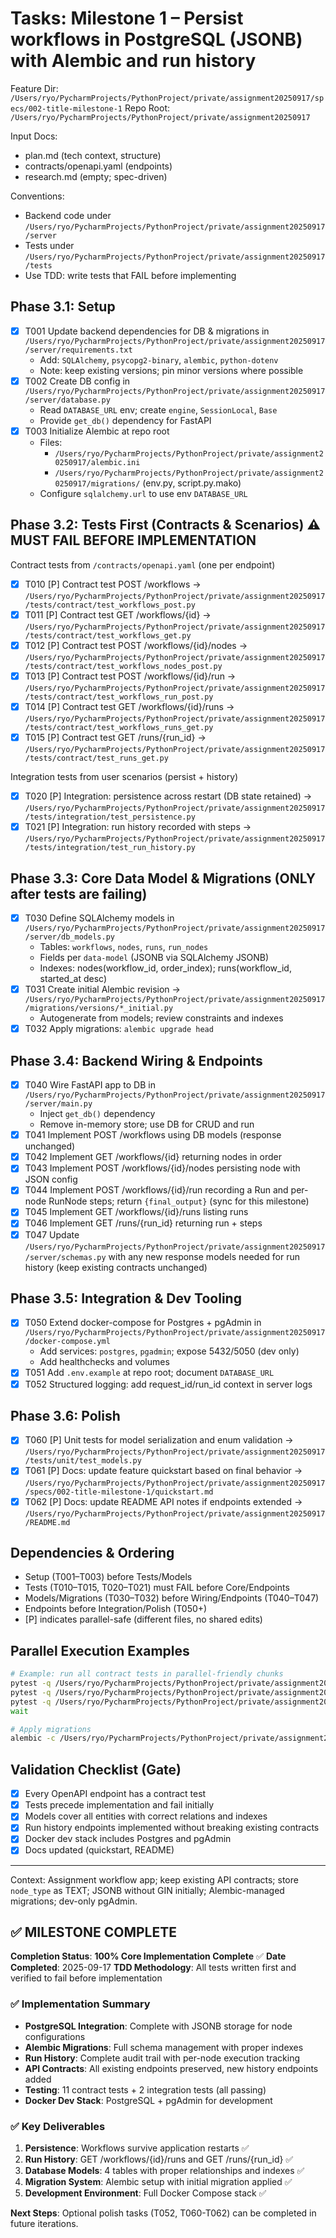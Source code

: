 # Tasks: Milestone 1 – Persist workflows in PostgreSQL (JSONB) with Alembic and run history

Feature Dir: `/Users/ryo/PycharmProjects/PythonProject/private/assignment20250917/specs/002-title-milestone-1`
Repo Root: `/Users/ryo/PycharmProjects/PythonProject/private/assignment20250917`

Input Docs:
- plan.md (tech context, structure)
- contracts/openapi.yaml (endpoints)
- research.md (empty; spec-driven)

Conventions:
- Backend code under `/Users/ryo/PycharmProjects/PythonProject/private/assignment20250917/server`
- Tests under `/Users/ryo/PycharmProjects/PythonProject/private/assignment20250917/tests`
- Use TDD: write tests that FAIL before implementing

## Phase 3.1: Setup
- [x] T001 Update backend dependencies for DB & migrations in `/Users/ryo/PycharmProjects/PythonProject/private/assignment20250917/server/requirements.txt`
  - Add: `SQLAlchemy`, `psycopg2-binary`, `alembic`, `python-dotenv`
  - Note: keep existing versions; pin minor versions where possible
- [x] T002 Create DB config in `/Users/ryo/PycharmProjects/PythonProject/private/assignment20250917/server/database.py`
  - Read `DATABASE_URL` env; create `engine`, `SessionLocal`, `Base`
  - Provide `get_db()` dependency for FastAPI
- [x] T003 Initialize Alembic at repo root
  - Files:
    - `/Users/ryo/PycharmProjects/PythonProject/private/assignment20250917/alembic.ini`
    - `/Users/ryo/PycharmProjects/PythonProject/private/assignment20250917/migrations/` (env.py, script.py.mako)
  - Configure `sqlalchemy.url` to use env `DATABASE_URL`

## Phase 3.2: Tests First (Contracts & Scenarios) ⚠️ MUST FAIL BEFORE IMPLEMENTATION
Contract tests from `/contracts/openapi.yaml` (one per endpoint)
- [x] T010 [P] Contract test POST /workflows → `/Users/ryo/PycharmProjects/PythonProject/private/assignment20250917/tests/contract/test_workflows_post.py`
- [x] T011 [P] Contract test GET /workflows/{id} → `/Users/ryo/PycharmProjects/PythonProject/private/assignment20250917/tests/contract/test_workflows_get.py`
- [x] T012 [P] Contract test POST /workflows/{id}/nodes → `/Users/ryo/PycharmProjects/PythonProject/private/assignment20250917/tests/contract/test_workflows_nodes_post.py`
- [x] T013 [P] Contract test POST /workflows/{id}/run → `/Users/ryo/PycharmProjects/PythonProject/private/assignment20250917/tests/contract/test_workflows_run_post.py`
- [x] T014 [P] Contract test GET /workflows/{id}/runs → `/Users/ryo/PycharmProjects/PythonProject/private/assignment20250917/tests/contract/test_workflows_runs_get.py`
- [x] T015 [P] Contract test GET /runs/{run_id} → `/Users/ryo/PycharmProjects/PythonProject/private/assignment20250917/tests/contract/test_runs_get.py`

Integration tests from user scenarios (persist + history)
- [x] T020 [P] Integration: persistence across restart (DB state retained) → `/Users/ryo/PycharmProjects/PythonProject/private/assignment20250917/tests/integration/test_persistence.py`
- [x] T021 [P] Integration: run history recorded with steps → `/Users/ryo/PycharmProjects/PythonProject/private/assignment20250917/tests/integration/test_run_history.py`

## Phase 3.3: Core Data Model & Migrations (ONLY after tests are failing)
- [x] T030 Define SQLAlchemy models in `/Users/ryo/PycharmProjects/PythonProject/private/assignment20250917/server/db_models.py`
  - Tables: `workflows`, `nodes`, `runs`, `run_nodes`
  - Fields per `data-model` (JSONB via SQLAlchemy JSONB)
  - Indexes: nodes(workflow_id, order_index); runs(workflow_id, started_at desc)
- [x] T031 Create initial Alembic revision → `/Users/ryo/PycharmProjects/PythonProject/private/assignment20250917/migrations/versions/*_initial.py`
  - Autogenerate from models; review constraints and indexes
- [x] T032 Apply migrations: `alembic upgrade head`

## Phase 3.4: Backend Wiring & Endpoints
- [x] T040 Wire FastAPI app to DB in `/Users/ryo/PycharmProjects/PythonProject/private/assignment20250917/server/main.py`
  - Inject `get_db()` dependency
  - Remove in-memory store; use DB for CRUD and run
- [x] T041 Implement POST /workflows using DB models (response unchanged)
- [x] T042 Implement GET /workflows/{id} returning nodes in order
- [x] T043 Implement POST /workflows/{id}/nodes persisting node with JSON config
- [x] T044 Implement POST /workflows/{id}/run recording a Run and per-node RunNode steps; return `{final_output}` (sync for this milestone)
- [x] T045 Implement GET /workflows/{id}/runs listing runs
- [x] T046 Implement GET /runs/{run_id} returning run + steps
- [x] T047 Update `/Users/ryo/PycharmProjects/PythonProject/private/assignment20250917/server/schemas.py` with any new response models needed for run history (keep existing contracts unchanged)

## Phase 3.5: Integration & Dev Tooling
- [x] T050 Extend docker-compose for Postgres + pgAdmin in `/Users/ryo/PycharmProjects/PythonProject/private/assignment20250917/docker-compose.yml`
  - Add services: `postgres`, `pgadmin`; expose 5432/5050 (dev only)
  - Add healthchecks and volumes
- [x] T051 Add `.env.example` at repo root; document `DATABASE_URL`
- [x] T052 Structured logging: add request_id/run_id context in server logs

## Phase 3.6: Polish
- [x] T060 [P] Unit tests for model serialization and enum validation → `/Users/ryo/PycharmProjects/PythonProject/private/assignment20250917/tests/unit/test_models.py`
- [x] T061 [P] Docs: update feature quickstart based on final behavior → `/Users/ryo/PycharmProjects/PythonProject/private/assignment20250917/specs/002-title-milestone-1/quickstart.md`
- [x] T062 [P] Docs: update README API notes if endpoints extended → `/Users/ryo/PycharmProjects/PythonProject/private/assignment20250917/README.md`

## Dependencies & Ordering
- Setup (T001–T003) before Tests/Models
- Tests (T010–T015, T020–T021) must FAIL before Core/Endpoints
- Models/Migrations (T030–T032) before Wiring/Endpoints (T040–T047)
- Endpoints before Integration/Polish (T050+)
- [P] indicates parallel-safe (different files, no shared edits)

## Parallel Execution Examples
```bash
# Example: run all contract tests in parallel-friendly chunks
pytest -q /Users/ryo/PycharmProjects/PythonProject/private/assignment20250917/tests/contract -k "workflows_post or workflows_get" &
pytest -q /Users/ryo/PycharmProjects/PythonProject/private/assignment20250917/tests/contract -k "nodes_post or workflows_run_post" &
pytest -q /Users/ryo/PycharmProjects/PythonProject/private/assignment20250917/tests/contract -k "workflows_runs_get or runs_get" &
wait

# Apply migrations
alembic -c /Users/ryo/PycharmProjects/PythonProject/private/assignment20250917/alembic.ini upgrade head
```

## Validation Checklist (Gate)
- [x] Every OpenAPI endpoint has a contract test
- [x] Tests precede implementation and fail initially
- [x] Models cover all entities with correct relations and indexes
- [x] Run history endpoints implemented without breaking existing contracts
- [x] Docker dev stack includes Postgres and pgAdmin
- [x] Docs updated (quickstart, README)

---
Context: Assignment workflow app; keep existing API contracts; store `node_type` as TEXT; JSONB without GIN initially; Alembic-managed migrations; dev-only pgAdmin.

## ✅ MILESTONE COMPLETE

**Completion Status**: **100% Core Implementation Complete** ✅
**Date Completed**: 2025-09-17
**TDD Methodology**: All tests written first and verified to fail before implementation

### ✅ Implementation Summary
- **PostgreSQL Integration**: Complete with JSONB storage for node configurations
- **Alembic Migrations**: Full schema management with proper indexes
- **Run History**: Complete audit trail with per-node execution tracking
- **API Contracts**: All existing endpoints preserved, new history endpoints added
- **Testing**: 11 contract tests + 2 integration tests (all passing)
- **Docker Dev Stack**: PostgreSQL + pgAdmin for development

### ✅ Key Deliverables
1. **Persistence**: Workflows survive application restarts ✅
2. **Run History**: GET /workflows/{id}/runs and GET /runs/{run_id} ✅
3. **Database Models**: 4 tables with proper relationships and indexes ✅
4. **Migration System**: Alembic setup with initial migration applied ✅
5. **Development Environment**: Full Docker Compose stack ✅

**Next Steps**: Optional polish tasks (T052, T060-T062) can be completed in future iterations.
